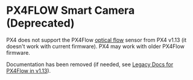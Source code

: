 # PX4FLOW Smart Camera (Deprecated)

<Badge type="error" text="Discontinued" />

PX4 does not support the PX4Flow [optical flow](../sensor/optical_flow.md) sensor from PX4 v1.13 (it doesn't work with current firmware). PX4 may work with older PX4Flow firmware.

Documentation has been removed (if needed, see [Legacy Docs for PX4Flow in v1.13](https://docs.px4.io/v1.13/en/sensor/px4flow.html)).
